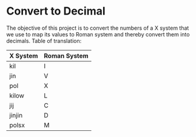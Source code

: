 # Convert to Decimal


The objective of this project is to convert the numbers of a X system that we use to map its values ​​to Roman system and thereby convert them into decimals.
Table of translation:

X System   | Roman System
---------  | ------------
kil        | I
jin        | V
pol        | X
kilow      | L
jij        | C
jinjin     | D
polsx      | M

